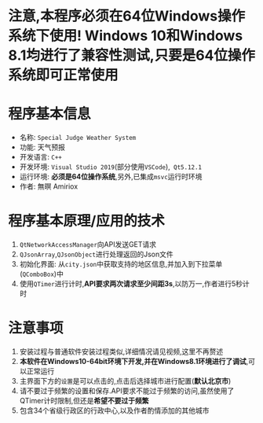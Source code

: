 # 注意,本程序必须在64位Windows操作系统下使用! Windows 10和Windows 8.1均进行了兼容性测试,只要是64位操作系统即可正常使用



# 程序基本信息

* 名称: `Special Judge Weather System`
* 功能: 天气预报
* 开发语言: `C++`
* 开发环境: `Visual Studio 2019`(部分使用`VSCode`),` Qt5.12.1`
* 运行环境: **必须是64位操作系统**,另外,已集成`msvc`运行时环境
* 作者: 無暝 Amiriox

# 程序基本原理/应用的技术

1. `QtNetworkAccessManager`向API发送GET请求
2. `QJsonArray`,`QJsonObject`进行处理返回的Json文件
3. 初始化界面: 从`city.json`中获取支持的地区信息,并加入到下拉菜单(`QComboBox`)中
4. 使用`QTimer`进行计时,**API要求两次请求至少间距3s**,以防万一,作者进行5秒计时

# 注意事项

1. 安装过程与普通软件安装过程类似,详细情况请见视频,这里不再赘述
2. **本软件在Windows10-64bit环境下开发,并在Windows8.1环境进行了调试**,可以正常运行
3. 主界面下方的`设置`是可以点击的,点击后选择城市进行配置(**默认北京市**)
4. 请不要过于频繁的设置和保存.API要求不能过于频繁的访问,虽然使用了QTimer计时限制,但还是**希望不要过于频繁**
5. 包含34个省级行政区的行政中心,以及作者酌情添加的其他城市